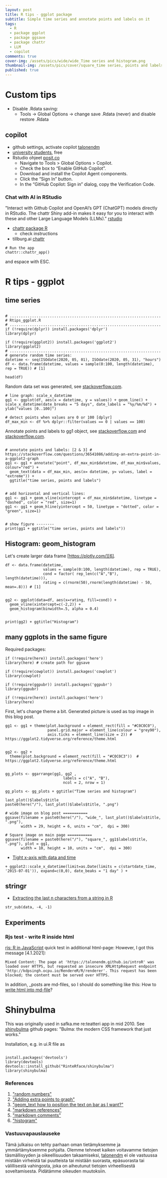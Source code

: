 ```yaml
---
layout: post
title: R tips - ggplot package
subtitle: Simple time series and annotate points and labels on it
tags:
  - R
  - package ggplot
  - package ggsave
  - package chattr
  - LLM
  - copilot
comments: true
cover-img: /assets/pics/wide/wide_Time series and histogram.png
thumbnail-img: /assets/pics/cover/square_time series, points and labels.png
published: true
---
```



# Custom tips

- Disable .Rdata saving: 
  - Tools -> Global Options -> change save .Rdata (never) and disable restore .Rdata 

## copilot

<!-- 10/2024 -->

- github settings, activate copilot [talonendm](https://github.com/settings/copilot)
- [university students](https://techcommunity.microsoft.com/t5/educator-developer-blog/step-by-step-setting-up-github-student-and-github-copilot-as-an/ba-p/3736279), free
- Rstudio ohjeet [posit.co](https://docs.posit.co/ide/user/ide/guide/tools/copilot.html)
  - Navigate to Tools > Global Options > Copilot.
  - Check the box to “Enable GitHub Copilot”.
  - Download and install the Copilot Agent components.
  - Click the “Sign In” button.
  - In the “GitHub Copilot: Sign in” dialog, copy the Verification Code.

### Chat with AI in RStudio

"Interact with Github Copilot and OpenAI’s GPT (ChatGPT) models directly in RStudio. The chattr Shiny add-in makes it easy for you to interact with these and other Large Language Models (LLMs)."  [rstudio](https://blogs.rstudio.com/ai/posts/2024-04-04-chat-with-llms-using-chattr/)

- [chattr package R](https://mlverse.github.io/chattr/)
  - check instructions
- tillburg.ai [chattr](https://tilburg.ai/2024/05/how-to-integrate-chatgpt-inside-rstudio/)

```
# Run the app
chattr::chattr_app()
```

and espace with ESC.



# R tips - ggplot 


## time series

~~~

# ....................................................................
# Rtips_ggplot.R
# ....................................................................
if (!require(dplyr)) install.packages('dplyr')
library(dplyr)

if (!require(ggplot2)) install.packages('ggplot2')
library(ggplot2)
# ....................................................................
# generate random time series:
datetime <- seq(ISOdate(2020, 05, 01), ISOdate(2020, 05, 31), "hours")
df <- data.frame(datetime, values = sample(0:100, length(datetime), rep = TRUE)) # [1]

head(df)
~~~
Random data set was generated, see [stackoverflow.com][1].
~~~
# line graph: scale_x_datetime  
gg1 <- ggplot(df, aes(x = datetime, y = values)) + geom_line() + 
scale_x_datetime(date_breaks = "5 days", date_labels = "%y/%m/%d") + 
ylab("values [0..100]")

# detect points when values are 0 or 100 [dplyr]
df_max_min <- df %>% dplyr::filter(values == 0 | values == 100)
~~~
Annotate points and labels to gg1 object, see [stackoverflow.com][2] and [stackoverflow.com][3].
~~~

# annotate points and labels: [2 & 3] # https://stackoverflow.com/questions/36541086/adding-an-extra-point-in-a-ggplot2-graph
gg1 <- gg1 + annotate("point", df_max_min$datetime, df_max_min$values, colour="red") + 
  geom_text(data = df_max_min, aes(x= datetime, y= values, label = "extreme")) + 
  ggtitle("time series, points and labels") 


# add horizontal and vertical lines:
gg1 <- gg1 + geom_vline(xintercept = df_max_min$datetime, linetype = "dashed", color = "red", size=1)  
gg1 <- gg1 + geom_hline(yintercept = 50, linetype = "dotted", color = "green", size=1)


# show figure --------
print(gg1 + ggtitle("time series, points and labels"))

~~~

## Histogram: geom_histogram

Let's create larger data frame [https://plotly.com/][6].
~~~
df <- data.frame(datetime, 
                 values = sample(0:100, length(datetime), rep = TRUE), 
                 cond = factor( rep_len(c("A","B"), length(datetime))), 
                 rating = c(rnorm(50),rnorm(length(datetime) - 50, mean=.8))) # [1]


gg2 <- ggplot(data=df, aes(x=rating, fill=cond)) +
  geom_vline(xintercept=c(-2,2)) +
  geom_histogram(binwidth=.5, alpha = 0.4)


print(gg2) + ggtitle("Histogram")

~~~

## many ggplots in the same figure

Required packages:

~~~
if (!require(here)) install.packages('here')
library(here) # create path for ggsave

if (!require(cowplot)) install.packages('cowplot')
library(cowplot)

if (!require(ggpubr)) install.packages('ggpubr')
library(ggpubr)

if (!require(here)) install.packages('here')
library(here)
~~~

First, let's change theme a bit. Generated picture is used as top image in this blog post.
~~~
gg1 <- gg1 + theme(plot.background = element_rect(fill = "#C0C0C0"), 
                   panel.grid.major = element_line(colour = "grey90"), 
                   axis.ticks = element_line(size = 2)) # https://ggplot2.tidyverse.org/reference/theme.html


gg2 <- gg2 + 
  theme(plot.background = element_rect(fill = "#C0C0C3"))  # https://ggplot2.tidyverse.org/reference/theme.html


gg_plots <- ggarrange(gg1, gg2 , 
                          labels = c("A", "B"),
                          ncol = 2, nrow = 1)

gg_plots <- gg_plots + ggtitle("Time series and histogram")

last_plot()$labels$title
paste0(here("/"), last_plot()$labels$title, ".png")

# wide image on blog post ===========
ggsave(filename = paste0(here("/"), "wide_", last_plot()$labels$title, ".png"),
       width = 29, height = 6, units = "cm",  dpi = 300)

# Square image on main page ===========
ggsave(filename = paste0(here("/"), "square_", gg1$labels$title, ".png"), plot = gg1,
       width = 10, height = 10, units = "cm",  dpi = 300)

~~~


- [Tight x-axis with data and time](https://stackoverflow.com/questions/44518354/ggplot-with-date-x-axis-at-y-0-and-labels-at-the-bottom)

~~~
+ ggplot2::scale_x_datetime(limit=as.Date(limits = c(startdate_time, '2015-07-01')), expand=c(0,0), date_beaks = "1 day" ) + 
~~~

## stringr

- [Extracting the last n characters from a string in R](https://stackoverflow.com/questions/7963898/extracting-the-last-n-characters-from-a-string-in-r)
~~~
str_sub(data, -4, -1) 
~~~


## Experiments

### Rjs test - write R inside html

[rjs: R in JavaScript](https://github.com/kdpsingh/rjs) quick test in additional html-page: However, I got this message [4.1.2021]:
~~~
Mixed Content: The page at 'https://talonendm.github.io/introR' was loaded over HTTPS, but requested an insecure XMLHttpRequest endpoint 'http://kdpsingh.ocpu.io/RendereR/R/renderer'. This request has been blocked; the content must be served over HTTPS.
~~~
In addition, _posts are md-files, so I should do something like this: How to [write html into md-file](https://stackoverflow.com/questions/16350545/html-code-into-readme-md-on-github)?


# Shinybulma

This was originally used in safka.me re:teatteri app in mid 2010. See [shinybulma](https://github.com/RinteRface/shinybulma) github pages: "Bulma: the modern
CSS framework that just works."


Installation, e.g. in ui.R file as
~~~

install.packages('devtools')
library(devtools)
devtools::install_github("RinteRface/shinybulma")
library(shinybulma)

~~~




### References

1. ["random numbers"](https://stackoverflow.com/questions/19352267/create-a-dataframe-with-random-numbers-in-each-column)
2. ["Adding extra points to graph"](https://stackoverflow.com/questions/36541086/adding-an-extra-point-in-a-ggplot2-graph)
3. ["geom_text how to position the text on bar as I want?"](https://stackoverflow.com/questions/40211451/geom-text-how-to-position-the-text-on-bar-as-i-want)
4. ["markdown references"](https://wordpress.com/support/markdown-quick-reference/)
5. ["markdown comments"](https://gist.github.com/jonikarppinen/47dc8c1d7ab7e911f4c9)
6. ["histogram"](https://plotly.com/ggplot2/geom_histogram/)

<!-- a normal html comment [5] -->
[//]: # (This is a comment. [5])


[//]: # (Markdown comments - label in brackets is shown when hovering the link)
[1]: https://stackoverflow.com/questions/19352267/create-a-dataframe-with-random-numbers-in-each-column "random numbers"
[2]: https://stackoverflow.com/questions/36541086/adding-an-extra-point-in-a-ggplot2-graph "Adding extra points to graph"
[3]: https://stackoverflow.com/questions/40211451/geom-text-how-to-position-the-text-on-bar-as-i-want "geom_text how to position the text on bar as I want?"
[6]: https://plotly.com/ggplot2/geom_histogram/ "histogram"




### Vastuuvapauslauseke

Tämä julkaisu on tehty parhaan oman tietämyksemme ja ymmärtämyksemme pohjalta. Olemme tehneet kaiken voitavamme tietojen täsmällisyyden ja oikeellisuuden takaamiseksi, [talonendm](https://talonendm.github.io/) ei ole vastuussa mistään virheistä tai puutteista tai mistään suorasta, epäsuorasta tai välillisestä
vahingosta, joka on aiheutunut tietojen virheellisestä soveltamisesta. Pidätämme oikeuden muutoksiin.